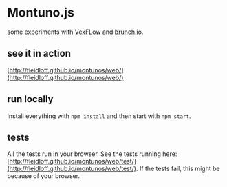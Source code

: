 # Montuno.js

some experiments with [VexFLow](http://www.vexflow.com/) and [brunch.io](http://www.brunch.io/).

## see it in action
[http://fleidloff.github.io/montunos/web/](http://fleidloff.github.io/montunos/web/)

## run locally

Install everything with `npm install` and then start with `npm start`.

## tests

All the tests run in your browser. See the tests running here: [http://fleidloff.github.io/montunos/web/test/](http://fleidloff.github.io/montunos/web/test/). If the tests fail, this might be because of your browser.
